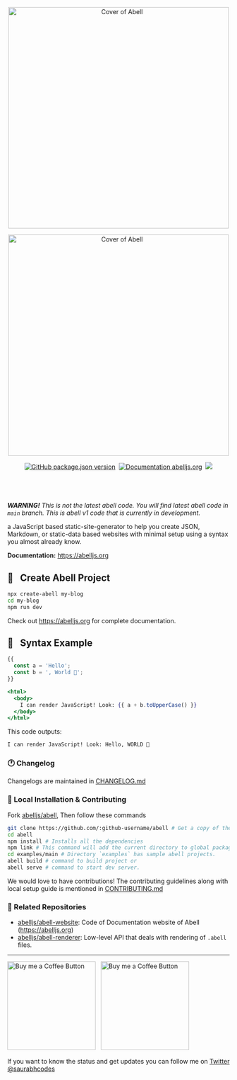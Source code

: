 <p align="center"> <img width="500" alt="Cover of Abell" src="https://user-images.githubusercontent.com/30949385/169687790-635e044e-0133-4374-b8df-e7cd1c55971d.png#gh-light-mode-only" /></p>

<p align="center"> <img width="500" alt="Cover of Abell" src="https://user-images.githubusercontent.com/30949385/169687569-a05b87a3-0aa3-4ac3-b8a3-086cc0b8491d.png#gh-dark-mode-only" /></p>

<p align="center"><a href="https://npmjs.org/package/abell"><img alt="GitHub package.json version" src="https://img.shields.io/github/package-json/v/abelljs/abell/main?style=for-the-badge&labelColor=322&logo=npm&label=abell&color=darkred"></a> &nbsp;<a href="https://abelljs.org/"><img alt="Documentation abelljs.org" src="https://img.shields.io/badge/Documentation-abelljs.org-3254E9?style=for-the-badge&labelColor=000e60&logo=readthedocs&logoColor=eee"/></a> &nbsp;<a href="https://discord.gg/ndsVpRG"><img src="https://img.shields.io/badge/discord-join%20chat-738ADB?style=for-the-badge&logo=discord&logoColor=738ADB&labelColor=225"/></a></p>

<h1 aria-hidden="true"></h1>

<br/>

***WARNING!*** *This is not the latest abell code. You will find latest abell code in `main` branch. This is abell v1 code that is currently in development.*

a JavaScript based static-site-generator to help you create JSON, Markdown, or static-data based websites with minimal setup using a syntax you almost already know.

**Documentation:** https://abelljs.org

## 📖 &nbsp; Create Abell Project

```sh
npx create-abell my-blog
cd my-blog
npm run dev
```

Check out https://abelljs.org for complete documentation.

## 🚀 &nbsp; Syntax Example

```jsx
{{
  const a = 'Hello';
  const b = ', World 🌻';
}}

<html>
  <body>
    I can render JavaScript! Look: {{ a + b.toUpperCase() }}
  </body>
</html>
```

This code outputs:

```sh
I can render JavaScript! Look: Hello, WORLD 🌻
```

### 🕐 Changelog

Changelogs are maintained in [CHANGELOG.md](https://github.com/abelljs/abell/blob/main/CHANGELOG.md)

### 🤗 Local Installation & Contributing

Fork [abelljs/abell](https://github.com/abelljs/abell), Then follow these commands

```sh
git clone https://github.com/:github-username/abell # Get a copy of the codebase in your codebase
cd abell
npm install # Installs all the dependencies
npm link # This command will add the current directory to global packages.
cd examples/main # Directory `examples` has sample abell projects.
abell build # command to build project or
abell serve # command to start dev server.
```

We would love to have contributions! The contributing guidelines along with local setup guide is mentioned in [CONTRIBUTING.md](CONTRIBUTING.md)

### 💙 Related Repositories

- [abelljs/abell-website](https://github.com/abelljs/abell-website): Code of Documentation website of Abell (https://abelljs.org)
- [abelljs/abell-renderer](https://github.com/abelljs/abell-renderer): Low-level API that deals with rendering of `.abell` files.

---

[<img alt="Buy me a Coffee Button" width=200 src="https://c5.patreon.com/external/logo/become_a_patron_button.png">](https://www.patreon.com/bePatron?u=31891872) &nbsp; [<img alt="Buy me a Coffee Button" width=200 src="https://cdn.buymeacoffee.com/buttons/default-yellow.png">](https://www.buymeacoffee.com/saurabhdaware)

If you want to know the status and get updates you can follow me on [Twitter @saurabhcodes](https://twitter.com/saurabhcodes)
